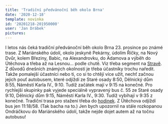 ```yaml
---
title: 'Tradiční předvánoční běh okolo Brna'
date: '2020-12-18'
template: novinka
id: '20201218-201950000'
user: 'Jan Drábek'
pictures:
---
```

I letos nás čeká tradiční předvánoční běh okolo Brna 23. prosince po známé trase. Z Mariánského údolí, okolo jeskyně Pekárny, údolím Říčky, na Nový Dvůr, kolem Březiny, Babic, na Alexandrovku, do Adamova a výběh do Útěchova a třeba až na Lesnou... podle chutě. Viz třeba segment na [Stravě](https://www.strava.com/segments/22491070?filter=overall).  
Z důvodů dnešních známých okolností je třeba účastníky trochu naředit. Takže pomalejší účastníci nebo ti, co si to chtějí více užít, nechť začnou jejich pouť autobusem, které odjíždí ze Staré osady 8:50, Dělnický dům 8:55, Náměstí Karla IV., 9:10. Tudíž začátek mají v 9:15 na konečné. Pro rychlejší skupinky pak vyjede speciálně vypravený bus č. 55 ze Staré osady 9:10, Dělnický dům 9:15, Náměstí Karla IV., 9:30. Tudíž vybíhají v 9:35 z konečné. 
Tradiční trasa pro stažení třeba do [hodinek](https://mapy.cz/s/pekalosega). Z Útěchova odjíždí bus jen 11:18/58. (Tak bacha na to.)
Jen bych upozornil na stále rozkopanou Ondráčkovu do Mariánského údolí, takže nejde dojet autem až na točnu autobusu!
